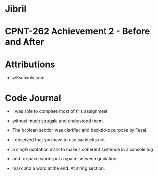 # Jibril

# CPNT-262 Achievement 2 - Before and After

# Attributions

* w3schools.com

# Code Journal

* I was able to complete most of this assignment

* without much struggle and understood them.

* The boolean section was clarified and backticks purpose by Fasal.

* I observed that you have to use backticks not 

* a single quotation mark to make a coherent sentence in a console.log

* and to space words put a space between quotation

* mark and a word at the end. At string section.